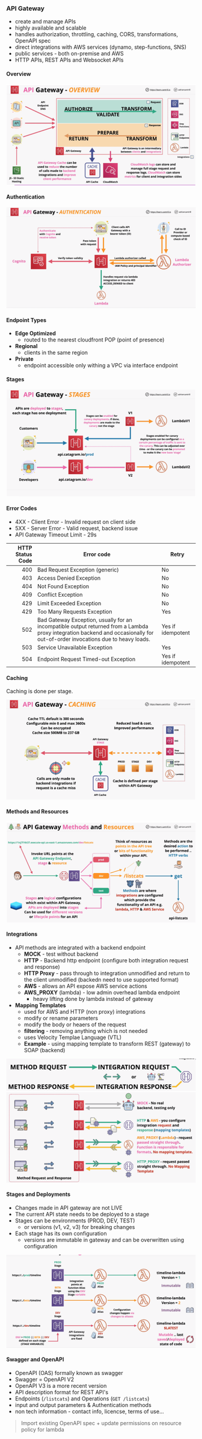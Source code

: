 
### API Gateway
- create and manage APIs
- highly available and scalable
- handles authorization, throttling, caching, CORS, transformations, OpenAPI spec
- direct integrations with AWS services (dynamo, step-functions, SNS)
- public services - both on-premise and AWS
- HTTP APIs, REST APIs and Websocket APIs

#### Overview

![alt overview](api-gateway-overview.png)

#### Authentication

![alt authentication](api-gateway-auth.png)

#### Endpoint Types
- **Edge Optimized**
    - routed to the nearest cloudfront POP (point of presence)
- **Regional**
    - clients in the same region
- **Private**
    - endpoint accessible only withing a VPC via interface endpoint

#### Stages

![alt stages](api-gateway-stages.png)

#### Error Codes
- 4XX - Client Error - Invalid request on client side
- 5XX - Server Error - Valid request, backend issue
- API Gateway Timeout Limit - 29s

| HTTP Status Code | Error code | Retry |
| ---: | ---- | --- 
400 |	Bad Request Exception (generic) |	No |
403	| Access Denied Exception	| No |
404	| Not Found Exception	| No |
409	| Conflict Exception	| No |
429	| Limit Exceeded Exception	| No |
429	| Too Many Requests Exception	| Yes |
502	| Bad Gateway Exception, usually for an incompatible output returned from a Lambda proxy integration backend and occasionally for out-of-order invocations due to heavy loads.	| Yes if idempotent |
503	| Service Unavailable Exception	| Yes |
504	| Endpoint Request Timed-out Exception 	| Yes if idempotent |

#### Caching
Caching is done per stage.

![alt stages](api-gateway-caching.png)

#### Methods and Resources

![alt stages](api-gateway-methods-resources.png)

#### Integrations

- API methods are integrated with a backend endpoint
    - **MOCK** - test without backend 
    - **HTTP** - Backend http endpoint (configure both integration request and response)
    - **HTTP Proxy** - pass through to integration unmodified and return to the client  unmodified (backedn need to use supported format)
    - **AWS** - allows an API expose AWS service actions
    - **AWS_PROXY** (lambda) - low admin overhead lambda endpoint 
        - heavy lifting done by lambda instead of gateway
- **Mapping Templates**
    - used for AWS and HTTP (non proxy) integrations
    - modify or rename parameters
    - modify the body  or heaers of the request
    - **filtering** - removing anything which is not needed
    - uses Velocity Templae Language (VTL)
    - **Example** - using mapping template to transform REST (gateway) to SOAP (backend)  

![alt stages](api-gateway-integration.png)
![alt stages](api-gateway-integration-all.png)

#### Stages and Deployments
- Changes made in API gateway are not LIVE
- The current API state needs to be deployed to a stage
- Stages can be environments (PROD, DEV, TEST)
  - or versions (v1, v2, v3) for breaking changes
- Each stage has its own configuration 
  - versions are immutable in gateway and can be overwritten using configuration 

![alt stages](api-gateway-stages-deploy.png)

#### Swagger and OpenAPI
- OpenAPI (OAS) formally known as swagger
- Swagger = OpenAPI V2
- OpenAPI V3 is a more recent version
- API description format for REST API's
- Endpoints (`/listcats`) and Operations (`GET /listcats`)
- input and output parameters & Authentication methods
- non tech information - contact info, licencse, terms of use...
 > Import existing OpenAPI spec + update permissions on resource policy for lambda 